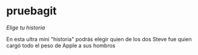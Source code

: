 # pruebagit
*Elige tu historia*

En esta ultra mini "historia" podrás elegir quien de los dos Steve fue quien cargó todo el peso de Apple a sus hombros
